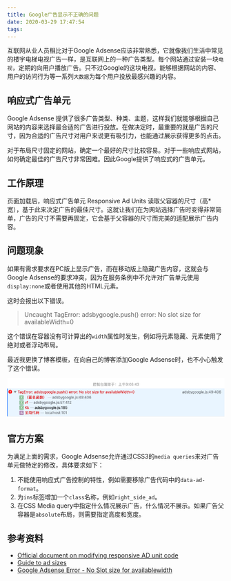 ```yaml
---
title: Google广告显示不正确的问题
date: 2020-03-29 17:47:54
tags:
---
```


互联网从业人员相比对于Google Adsense应该非常熟悉，它就像我们生活中常见的楼宇电梯电视广告一样，是互联网上的一种广告类型。每个网站通过安装一块`电视`，定期的向用户播放广告。只不过Google的这块电视，能够根据网站的内容、用户的访问行为等一系列`大数据`为每个用户投放最感兴趣的内容。

<!-- more -->

## 响应式广告单元

Google Adsense 提供了很多广告类型、种类、主题，这样我们就能够根据自己网站的内容来选择最合适的广告进行投放。在做决定时，最重要的就是广告的尺寸，因为合适的广告尺寸对用户来说更有吸引力，也能通过展示获得更多的点击。

对于布局尺寸固定的网站，确定一个最好的尺寸比较容易。对于一些响应式网站，如何确定最佳的广告尺寸非常困难。因此Google提供了响应式的广告单元。

## 工作原理

页面加载后，响应式广告单元 Responsive Ad Units 读取父容器的尺寸（高*宽），基于此来决定广告的最佳尺寸。这就让我们在为网站选择广告时变得非常简单，广告的尺寸不需要再固定，它会基于父容器的尺寸而完美的适配展示广告内容。

## 问题现象

如果有需求要求在PC版上显示广告，而在移动版上隐藏广告内容，这就会与Google Adsense的要求冲突，因为在服务条例中不允许对广告单元使用`display:none`或者使用其他的HTML元素。

这时会报出以下错误。

> Uncaught TagError: adsbygoogle.push() error: No slot size for availableWidth=0

这个错误在容器没有可计算出的`width`属性时发生，例如将元素隐藏、元素使用了绝对或者浮动布局。

最近我更换了博客模板，在向自己的博客添加Google Adsense时，也不小心触发了这个错误。

![WX20200327-090646](20200326-google-adsense-error/WX20200327-090646.png)

## 官方方案

为满足上面的需求，Google Adsense允许通过CSS3的`media queries`来对广告单元做特定的修改，具体要求如下：

1. 不能使用响应式广告控制的特性，例如需要移除广告代码中的`data-ad-format`。
2. 为`ins`标签增加一个`class`名称，例如`right_side_ad`。
3. 在CSS Media query中指定什么情况展示广告，什么情况不展示。如果广告父容器是`absolute`布局，则需要指定高度和宽度。

## 参考资料

- [Official document on modifying responsive AD unit code](https://support.google.com/adsense/answer/6307124?hl=en)
- [Guide to ad sizes](https://support.google.com/adsense/answer/6002621?hl=en)
- [Google Adsense Error - No Slot size for availablewidth](https://davidsekar.com/website-monetization/google-adsense-error-no-slot-size-for-availablewidth)

